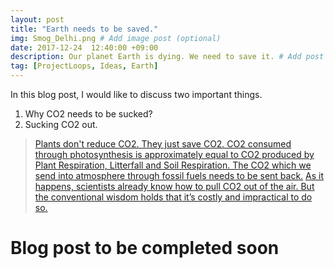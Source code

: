 ```yaml
---
layout: post
title: "Earth needs to be saved."
img: Smog_Delhi.png # Add image post (optional)
date: 2017-12-24  12:40:00 +09:00
description: Our planet Earth is dying. We need to save it. # Add post description (optional)
tag: [ProjectLoops, Ideas, Earth]
---
```


In this blog post, I would like to discuss two important things.
1. Why CO2 needs to be sucked?
2. Sucking CO2 out.

> [Plants don't reduce CO2. They just save CO2. CO2 consumed through photosynthesis is approximately equal to CO2 produced by Plant Respiration, Litterfall and Soil Respiration. The CO2 which we send into atmosphere through fossil fuels needs to be sent back.](http://globecarboncycle.unh.edu/CarbonPoolsFluxes.shtml)
> [As it happens, scientists already know how to pull CO2 out of the air. But the conventional wisdom holds that it’s costly and impractical to do so.](http://amzn.in/f57Aobu)

# Blog post to be completed soon